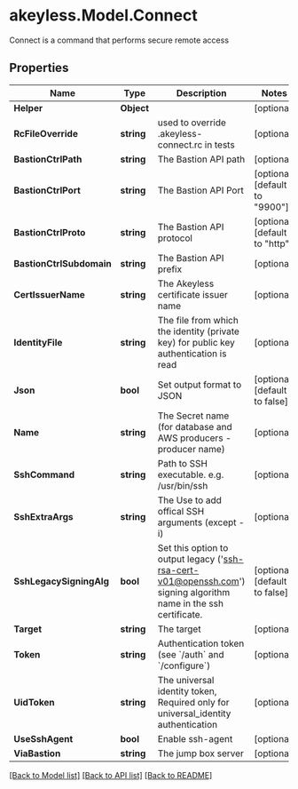 # akeyless.Model.Connect
Connect is a command that performs secure remote access

## Properties

Name | Type | Description | Notes
------------ | ------------- | ------------- | -------------
**Helper** | **Object** |  | [optional] 
**RcFileOverride** | **string** | used to override .akeyless-connect.rc in tests | [optional] 
**BastionCtrlPath** | **string** | The Bastion API path | [optional] 
**BastionCtrlPort** | **string** | The Bastion API Port | [optional] [default to "9900"]
**BastionCtrlProto** | **string** | The Bastion API protocol | [optional] [default to "http"]
**BastionCtrlSubdomain** | **string** | The Bastion API prefix | [optional] 
**CertIssuerName** | **string** | The Akeyless certificate issuer name | [optional] 
**IdentityFile** | **string** | The file from which the identity (private key) for public key authentication is read | [optional] 
**Json** | **bool** | Set output format to JSON | [optional] [default to false]
**Name** | **string** | The Secret name (for database and AWS producers - producer name) | [optional] 
**SshCommand** | **string** | Path to SSH executable. e.g. /usr/bin/ssh | [optional] 
**SshExtraArgs** | **string** | The Use to add offical SSH arguments (except -i) | [optional] 
**SshLegacySigningAlg** | **bool** | Set this option to output legacy (&#39;ssh-rsa-cert-v01@openssh.com&#39;) signing algorithm name in the ssh certificate. | [optional] [default to false]
**Target** | **string** | The target | [optional] 
**Token** | **string** | Authentication token (see &#x60;/auth&#x60; and &#x60;/configure&#x60;) | [optional] 
**UidToken** | **string** | The universal identity token, Required only for universal_identity authentication | [optional] 
**UseSshAgent** | **bool** | Enable ssh-agent | [optional] 
**ViaBastion** | **string** | The jump box server | [optional] 

[[Back to Model list]](../README.md#documentation-for-models) [[Back to API list]](../README.md#documentation-for-api-endpoints) [[Back to README]](../README.md)

